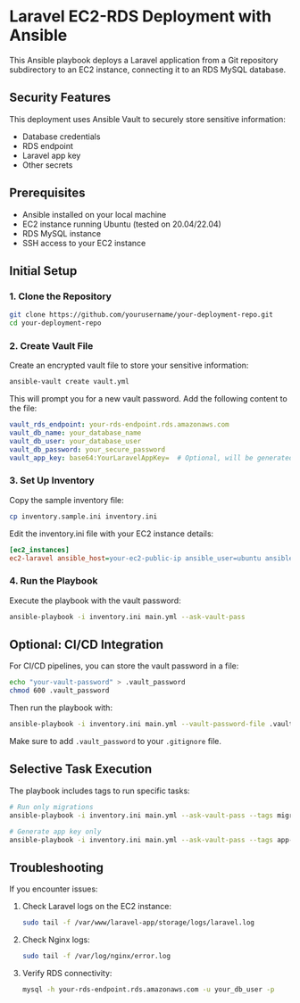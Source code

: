 # Laravel EC2-RDS Deployment with Ansible

This Ansible playbook deploys a Laravel application from a Git repository subdirectory to an EC2 instance, connecting it to an RDS MySQL database.

## Security Features

This deployment uses Ansible Vault to securely store sensitive information:
- Database credentials
- RDS endpoint
- Laravel app key
- Other secrets

## Prerequisites

- Ansible installed on your local machine
- EC2 instance running Ubuntu (tested on 20.04/22.04)
- RDS MySQL instance
- SSH access to your EC2 instance

## Initial Setup

### 1. Clone the Repository

```bash
git clone https://github.com/yourusername/your-deployment-repo.git
cd your-deployment-repo
```

### 2. Create Vault File

Create an encrypted vault file to store your sensitive information:

```bash
ansible-vault create vault.yml
```

This will prompt you for a new vault password. Add the following content to the file:

```yaml
vault_rds_endpoint: your-rds-endpoint.rds.amazonaws.com
vault_db_name: your_database_name
vault_db_user: your_database_user
vault_db_password: your_secure_password
vault_app_key: base64:YourLaravelAppKey=  # Optional, will be generated if blank
```

### 3. Set Up Inventory

Copy the sample inventory file:

```bash
cp inventory.sample.ini inventory.ini
```

Edit the inventory.ini file with your EC2 instance details:

```ini
[ec2_instances]
ec2-laravel ansible_host=your-ec2-public-ip ansible_user=ubuntu ansible_ssh_private_key_file=/path/to/your-key.pem
```

### 4. Run the Playbook

Execute the playbook with the vault password:

```bash
ansible-playbook -i inventory.ini main.yml --ask-vault-pass
```

## Optional: CI/CD Integration

For CI/CD pipelines, you can store the vault password in a file:

```bash
echo "your-vault-password" > .vault_password
chmod 600 .vault_password
```

Then run the playbook with:

```bash
ansible-playbook -i inventory.ini main.yml --vault-password-file .vault_password
```

Make sure to add `.vault_password` to your `.gitignore` file.

## Selective Task Execution

The playbook includes tags to run specific tasks:

```bash
# Run only migrations
ansible-playbook -i inventory.ini main.yml --ask-vault-pass --tags migrate

# Generate app key only
ansible-playbook -i inventory.ini main.yml --ask-vault-pass --tags app-key
```

## Troubleshooting

If you encounter issues:

1. Check Laravel logs on the EC2 instance:
   ```bash
   sudo tail -f /var/www/laravel-app/storage/logs/laravel.log
   ```

2. Check Nginx logs:
   ```bash
   sudo tail -f /var/log/nginx/error.log
   ```

3. Verify RDS connectivity:
   ```bash
   mysql -h your-rds-endpoint.rds.amazonaws.com -u your_db_user -p
   ```